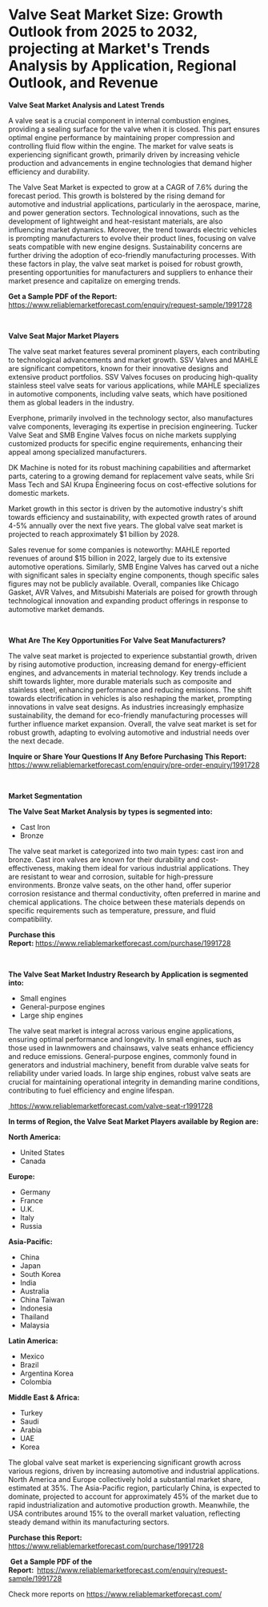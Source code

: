 <p><h1>Valve Seat Market Size: Growth Outlook from 2025 to 2032, projecting at Market's Trends Analysis by Application, Regional Outlook, and Revenue</h1></p><p><strong>Valve Seat Market Analysis and Latest Trends</strong></p>
<p><p>A valve seat is a crucial component in internal combustion engines, providing a sealing surface for the valve when it is closed. This part ensures optimal engine performance by maintaining proper compression and controlling fluid flow within the engine. The market for valve seats is experiencing significant growth, primarily driven by increasing vehicle production and advancements in engine technologies that demand higher efficiency and durability.</p><p>The Valve Seat Market is expected to grow at a CAGR of 7.6% during the forecast period. This growth is bolstered by the rising demand for automotive and industrial applications, particularly in the aerospace, marine, and power generation sectors. Technological innovations, such as the development of lightweight and heat-resistant materials, are also influencing market dynamics. Moreover, the trend towards electric vehicles is prompting manufacturers to evolve their product lines, focusing on valve seats compatible with new engine designs. Sustainability concerns are further driving the adoption of eco-friendly manufacturing processes. With these factors in play, the valve seat market is poised for robust growth, presenting opportunities for manufacturers and suppliers to enhance their market presence and capitalize on emerging trends.</p></p>
<p><strong>Get a Sample PDF of the Report:&nbsp;</strong> <a href="https://www.reliablemarketforecast.com/enquiry/request-sample/1991728?utm_campaign=2392&utm_medium=2&utm_source=Github&utm_content=ia&utm_term=17022025&utm_id=valve-seat">https://www.reliablemarketforecast.com/enquiry/request-sample/1991728</a></p>
<p>&nbsp;</p>
<p><strong>Valve Seat Major Market Players</strong></p>
<p><p>The valve seat market features several prominent players, each contributing to technological advancements and market growth. SSV Valves and MAHLE are significant competitors, known for their innovative designs and extensive product portfolios. SSV Valves focuses on producing high-quality stainless steel valve seats for various applications, while MAHLE specializes in automotive components, including valve seats, which have positioned them as global leaders in the industry.</p><p>Everphone, primarily involved in the technology sector, also manufactures valve components, leveraging its expertise in precision engineering. Tucker Valve Seat and SMB Engine Valves focus on niche markets supplying customized products for specific engine requirements, enhancing their appeal among specialized manufacturers.</p><p>DK Machine is noted for its robust machining capabilities and aftermarket parts, catering to a growing demand for replacement valve seats, while Sri Mass Tech and SAI Krupa Engineering focus on cost-effective solutions for domestic markets. </p><p>Market growth in this sector is driven by the automotive industry's shift towards efficiency and sustainability, with expected growth rates of around 4-5% annually over the next five years. The global valve seat market is projected to reach approximately $1 billion by 2028. </p><p>Sales revenue for some companies is noteworthy: MAHLE reported revenues of around $15 billion in 2022, largely due to its extensive automotive operations. Similarly, SMB Engine Valves has carved out a niche with significant sales in specialty engine components, though specific sales figures may not be publicly available. Overall, companies like Chicago Gasket, AVR Valves, and Mitsubishi Materials are poised for growth through technological innovation and expanding product offerings in response to automotive market demands.</p></p>
<p>&nbsp;</p>
<p><strong>What Are The Key Opportunities For Valve Seat Manufacturers?</strong></p>
<p><p>The valve seat market is projected to experience substantial growth, driven by rising automotive production, increasing demand for energy-efficient engines, and advancements in material technology. Key trends include a shift towards lighter, more durable materials such as composite and stainless steel, enhancing performance and reducing emissions. The shift towards electrification in vehicles is also reshaping the market, prompting innovations in valve seat designs. As industries increasingly emphasize sustainability, the demand for eco-friendly manufacturing processes will further influence market expansion. Overall, the valve seat market is set for robust growth, adapting to evolving automotive and industrial needs over the next decade.</p></p>
<p><strong>Inquire or Share Your Questions If Any Before Purchasing This Report:</strong> <a href="https://www.reliablemarketforecast.com/enquiry/pre-order-enquiry/1991728?utm_campaign=2392&utm_medium=2&utm_source=Github&utm_content=ia&utm_term=17022025&utm_id=valve-seat">https://www.reliablemarketforecast.com/enquiry/pre-order-enquiry/1991728</a></p>
<p>&nbsp;</p>
<p><strong>Market Segmentation</strong></p>
<p><strong>The Valve Seat Market Analysis by types is segmented into:</strong></p>
<p><ul><li>Cast Iron</li><li>Bronze</li></ul></p>
<p><p>The valve seat market is categorized into two main types: cast iron and bronze. Cast iron valves are known for their durability and cost-effectiveness, making them ideal for various industrial applications. They are resistant to wear and corrosion, suitable for high-pressure environments. Bronze valve seats, on the other hand, offer superior corrosion resistance and thermal conductivity, often preferred in marine and chemical applications. The choice between these materials depends on specific requirements such as temperature, pressure, and fluid compatibility.</p></p>
<p><strong>Purchase this Report:&nbsp;</strong><a href="https://www.reliablemarketforecast.com/purchase/1991728?utm_campaign=2392&utm_medium=2&utm_source=Github&utm_content=ia&utm_term=17022025&utm_id=valve-seat">https://www.reliablemarketforecast.com/purchase/1991728</a></p>
<p>&nbsp;</p>
<p><strong>The Valve Seat Market Industry Research by Application is segmented into:</strong></p>
<p><ul><li>Small engines</li><li>General-purpose engines</li><li>Large ship engines</li></ul></p>
<p><p>The valve seat market is integral across various engine applications, ensuring optimal performance and longevity. In small engines, such as those used in lawnmowers and chainsaws, valve seats enhance efficiency and reduce emissions. General-purpose engines, commonly found in generators and industrial machinery, benefit from durable valve seats for reliability under varied loads. In large ship engines, robust valve seats are crucial for maintaining operational integrity in demanding marine conditions, contributing to fuel efficiency and engine lifespan.</p></p>
<p><a href="https://www.reliablemarketforecast.com/valve-seat-r1991728?utm_campaign=2392&utm_medium=2&utm_source=Github&utm_content=ia&utm_term=17022025&utm_id=valve-seat">&nbsp;https://www.reliablemarketforecast.com/valve-seat-r1991728</a></p>
<p><strong>In terms of Region, the Valve Seat Market Players available by Region are:</strong></p>
<p>
    <p> <strong> North America: </strong>
        <ul>
            <li>United States</li>
            <li>Canada</li>
        </ul>
        </p> 
    <p> <strong> Europe: </strong>
        <ul>
            <li>Germany</li>
            <li>France</li>
            <li>U.K.</li>
            <li>Italy</li>
            <li>Russia</li>
        </ul>
        </p> 
    <p> <strong> Asia-Pacific: </strong>
        <ul>
            <li>China</li>
            <li>Japan</li>
            <li>South Korea</li>
            <li>India</li>
            <li>Australia</li>
            <li>China Taiwan</li>
            <li>Indonesia</li>
            <li>Thailand</li>
            <li>Malaysia</li>
        </ul>
        </p> 
    <p> <strong> Latin America: </strong>
        <ul>
            <li>Mexico</li>
            <li>Brazil</li>
            <li>Argentina Korea</li>
            <li>Colombia</li>
        </ul>
        </p> 
    <p> <strong> Middle East & Africa: </strong>
        <ul>
            <li>Turkey</li>
            <li>Saudi</li>
            <li>Arabia</li>
            <li>UAE</li>
            <li>Korea</li>
        </ul>
    </p>
    </p>
<p><p>The global valve seat market is experiencing significant growth across various regions, driven by increasing automotive and industrial applications. North America and Europe collectively hold a substantial market share, estimated at 35%. The Asia-Pacific region, particularly China, is expected to dominate, projected to account for approximately 45% of the market due to rapid industrialization and automotive production growth. Meanwhile, the USA contributes around 15% to the overall market valuation, reflecting steady demand within its manufacturing sectors.</p></p>
<p><strong>Purchase this Report: </strong><a href="https://www.reliablemarketforecast.com/purchase/1991728?utm_campaign=2392&utm_medium=2&utm_source=Github&utm_content=ia&utm_term=17022025&utm_id=valve-seat">https://www.reliablemarketforecast.com/purchase/1991728</a></p>
<p>&nbsp;<strong>Get a Sample PDF of the Report:&nbsp;&nbsp;</strong><a href="https://www.reliablemarketforecast.com/enquiry/request-sample/1991728?utm_campaign=2392&utm_medium=2&utm_source=Github&utm_content=ia&utm_term=17022025&utm_id=valve-seat">https://www.reliablemarketforecast.com/enquiry/request-sample/1991728</a></p>
<p><strong></strong></p>
<p>Check more reports on <a href="https://www.reliablemarketforecast.com/?utm_campaign=2392&utm_medium=2&utm_source=Github&utm_content=ia&utm_term=17022025&utm_id=valve-seat">https://www.reliablemarketforecast.com/</a></p>